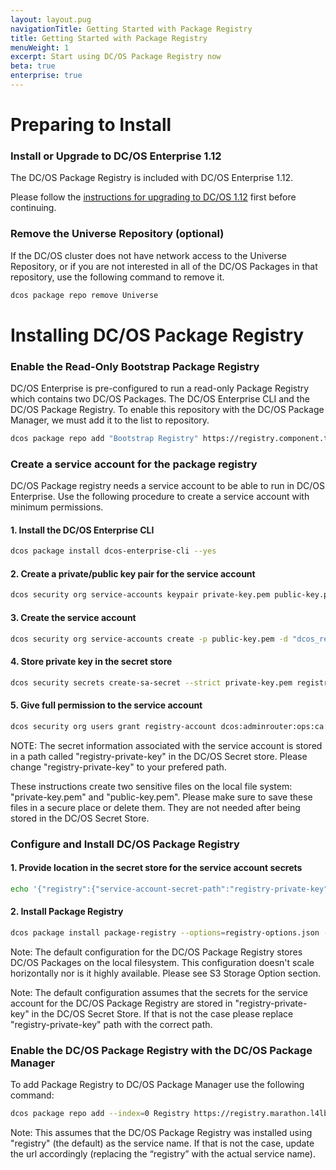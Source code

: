 ```yaml
---
layout: layout.pug
navigationTitle: Getting Started with Package Registry
title: Getting Started with Package Registry
menuWeight: 1
excerpt: Start using DC/OS Package Registry now
beta: true
enterprise: true
---
```


# Preparing to Install

### Install or Upgrade to DC/OS Enterprise 1.12

The DC/OS Package Registry is included with DC/OS Enterprise 1.12.

<!-- this link could change-->

Please follow the [instructions for upgrading to DC/OS 1.12](http://docs.mesosphere.com/1.12/installing/production/upgrading/) first before continuing.

### Remove the Universe Repository (optional)

If the DC/OS cluster does not have network access to the Universe Repository, or if you are not interested in all of the DC/OS Packages in that repository, use the following command to remove it.

```bash
dcos package repo remove Universe
```

# Installing DC/OS Package Registry

### Enable the Read-Only Bootstrap Package Registry

DC/OS Enterprise is pre-configured to run a read-only Package Registry which contains two DC/OS Packages. The DC/OS Enterprise CLI and the DC/OS Package Registry. To enable this repository with the DC/OS Package Manager, we must add it to the list to repository.

```bash
dcos package repo add "Bootstrap Registry" https://registry.component.thisdcos.directory/repo
```

### Create a service account for the package registry

DC/OS Package registry needs a service account to be able to run in DC/OS Enterprise. Use the following procedure to create a service account with  minimum permissions.


#### 1. Install the DC/OS Enterprise CLI

```bash
dcos package install dcos-enterprise-cli --yes
```

#### 2. Create a private/public key pair for the service account

```bash
dcos security org service-accounts keypair private-key.pem public-key.pem
```

#### 3. Create the service account

```bash
dcos security org service-accounts create -p public-key.pem -d "dcos_registry service account" registry-account
```

#### 4. Store private key in the secret store

```bash
dcos security secrets create-sa-secret --strict private-key.pem registry-account registry-private-key
```

#### 5. Give full permission to the service account

```bash
dcos security org users grant registry-account dcos:adminrouter:ops:ca:rw full
```

NOTE: The secret information associated with the service account is stored in a path called "registry-private-key" in the DC/OS Secret store. Please change "registry-private-key" to your prefered path.

These instructions create two sensitive files on the local file system: "private-key.pem" and "public-key.pem". Please make sure to save these files in a secure place or delete them. They are not needed after being stored in the DC/OS Secret Store.

### Configure and Install DC/OS Package Registry

#### 1. Provide location in the secret store for the service account secrets

```bash
echo '{"registry":{"service-account-secret-path":"registry-private-key"}}' > registry-options.json
```

#### 2. Install Package Registry

```bash
dcos package install package-registry --options=registry-options.json --yes
```

Note: The default configuration for the DC/OS Package Registry stores DC/OS Packages on the local filesystem. This configuration doesn't scale horizontally nor is it highly available. Please see S3 Storage Option section.

Note: The default configuration assumes that the secrets for the service account for the DC/OS Package Registry are stored in "registry-private-key" in the DC/OS Secret Store. If that is not the case please replace "registry-private-key" path with the correct path.

### Enable the DC/OS Package Registry with the DC/OS Package Manager

To add Package Registry to DC/OS Package Manager use the following command:

```bash
dcos package repo add --index=0 Registry https://registry.marathon.l4lb.thisdcos.directory/repo
```

Note: This assumes that the DC/OS Package Registry was installed using "registry" (the default) as the service name. If that is not the case, update the url accordingly (replacing the “registry” with the actual service name).
